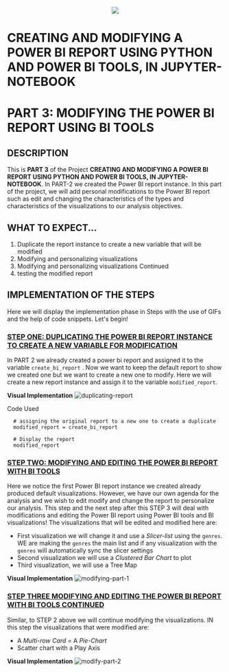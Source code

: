 <p align="center">
  <img src="https://github.com/deepakm925/Power-BI/blob/main/When-Python-meets-Power-BI/resources/banner-3.png"/>

# CREATING AND MODIFYING A POWER BI REPORT USING PYTHON AND POWER BI TOOLS, IN JUPYTER-NOTEBOOK
# PART 3:  MODIFYING THE POWER BI REPORT USING BI TOOLS

## DESCRIPTION
This is **PART 3** of the Project **CREATING AND MODIFYING A POWER BI REPORT USING PYTHON AND POWER BI TOOLS, IN JUPYTER-NOTEBOOK**. In PART-2 we created the Power BI report instance. 
In this part of the project, we will add personal modifications to the Power BI report such as edit and changing the characteristics of the types and characteristics of the visualizations to our analysis objectives. 

## WHAT TO EXPECT...
1. Duplicate the report instance to create a new variable that will be modified
2. Modifying and personalizing visualizations 
3. Modifying and personalizing visualizations Continued
4. testing the modified report 

## IMPLEMENTATION OF THE STEPS 
Here we will display the implementation phase in Steps with the use of GIFs and the help of code snippets. Let's begin!

### <ins> STEP ONE: DUPLICATING THE POWER BI REPORT INSTANCE TO CREATE A NEW VARIABLE FOR MODIFICATION </ins>
In PART 2 we already created a power bi report and assigned it to the variable `create_bi_report` . Now we want to keep the default report to show we created one but we want to create a new one to modify. 
Here we will create a new report instance and assign it to the variable `modified_report`. 

**Visual Implementation**
![duplicating-report](https://github.com/deepakm925/Power-BI/blob/main/When-Python-meets-Power-BI/Creating-and-Modifying-a-Power-BI-report-within-Jupyter-Notebook/PART-3-Modifying-the-Power-BI-report/resources/duplicating-report.gif)

Code Used

      # assigning the original report to a new one to create a duplicate
      modified_report = create_bi_report

      # Display the report
      modified_report

### <ins> STEP TWO: MODIFYING AND EDITING THE POWER BI REPORT WITH BI TOOLS  </ins>
Here we notice the first Power BI report instance we created already produced default visualizations. However, we have our own agenda for the analysis and we wish to edit modify and change the report to personalize our analysis. This step and the next step after this STEP 3 will deal with modifications and editing the Power BI report using Power BI tools and BI visualizations!
The visualizations that will be edited and modified here are:
- First visualization we will change it and use a *Slicer-list* using the `genres`. WE are making the `genres` the main list and if any visualization with the `genres` will automatically sync the slicer settings
- Second visualization we will use a *Clustered Bar Chart* to plot
- Third visualization, we will use a Tree Map

**Visual Implementation**
![modifying-part-1](https://github.com/deepakm925/Power-BI/blob/main/When-Python-meets-Power-BI/Creating-and-Modifying-a-Power-BI-report-within-Jupyter-Notebook/PART-3-Modifying-the-Power-BI-report/resources/modifying-report-1.gif)


### <ins> STEP THREE MODIFYING AND EDITING THE POWER BI REPORT WITH BI TOOLS CONTINUED </ins>
Similar, to STEP 2 above we will continue modifying the visualizations. IN this step the visualizations that were modified are:
- A *Multi-row Card*
= A *Pie-Chart*
- Scatter chart with a Play Axis

**Visual Implementation**
![modify-part-2](https://github.com/deepakm925/Power-BI/blob/main/When-Python-meets-Power-BI/Creating-and-Modifying-a-Power-BI-report-within-Jupyter-Notebook/PART-3-Modifying-the-Power-BI-report/resources/modifying-report-2.gif)


